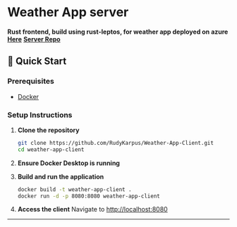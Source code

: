 # Weather App server
**Rust frontend, build using rust-leptos, for weather app deployed on azure**<br>
**[Here](https://weatherupapp-efbkesfae4ggcmeu.uksouth-01.azurewebsites.net/)**
**[Server Repo](https://github.com/RudyKarpus/Weather-App-Server)**



## 🚀 Quick Start

### Prerequisites

* [Docker](https://www.docker.com/)

### Setup Instructions

1. **Clone the repository**

   ```bash
   git clone https://github.com/RudyKarpus/Weather-App-Client.git
   cd weather-app-client
   ```

2. **Ensure Docker Desktop is running**

3. **Build and run the application**

   ```bash
   docker build -t weather-app-client .
   docker run -d -p 8080:8080 weather-app-client
   ```

4. **Access the client**
   Navigate to [http://localhost:8080](http://localhost:8080)

---


